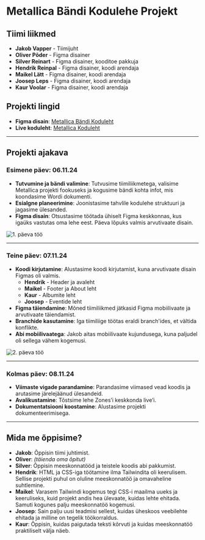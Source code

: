 # Metallica Bändi Kodulehe Projekt

## Tiimi liikmed
- **Jakob Vapper** - Tiimijuht
- **Oliver Põder** - Figma disainer
- **Silver Reinart** - Figma disainer, kooditoe pakkuja
- **Hendrik Reinpal** - Figma disainer, koodi arendaja
- **Maikel Lätt** - Figma disainer, koodi arendaja
- **Joosep Leps** - Figma disainer, koodi arendaja
- **Kaur Voolar** - Figma disainer, koodi arendaja

## Projekti lingid
- **Figma disain**: [Metallica Bändi Koduleht](https://www.figma.com/design/O0Y2I8IRsq4mLEQKwZad8z/Metallica-band-website?node-id=1-98&node-type=frame&t=FsivwJytcNSpRu9P-0)
- **Live koduleht**: [Metallica Koduleht](https://metallica-website.tak22vapper.itmajakas.ee/)

---

## Projekti ajakava

### Esimene päev: 06.11.24
- **Tutvumine ja bändi valimine**: Tutvusime tiimiliikmetega, valisime Metallica projekti fookuseks ja kogusime bändi kohta infot, mis koondasime Wordi dokumenti.
- **Esialgne planeerimine**: Joonistasime tahvlile kodulehe struktuuri ja jagasime ülesanded.
- **Figma disain**: Otsustasime töötada ühiselt Figma keskkonnas, kus igaüks vastutas oma lehe eest. Päeva lõpuks valmis arvutivaate disain.

![1. päeva töö](https://github.com/user-attachments/assets/786d8bf4-e7be-4ace-8169-dfc298109d01)

---

### Teine päev: 07.11.24
- **Koodi kirjutamine**: Alustasime koodi kirjutamist, kuna arvutivaate disain Figmas oli valmis.
  - **Hendrik** - Header ja avaleht
  - **Maikel** - Footer ja About leht
  - **Kaur** - Albumite leht
  - **Joosep** - Eventide leht
- **Figma täiendamine**: Mõned tiimiliikmed jätkasid Figma mobiilivaate ja arvutivaate täiendamist.
- **Branchide kasutamine**: Iga tiimiliige töötas eraldi branch'ides, et vältida konflikte.
- **Abi mobiilivaatega**: Jakob aitas mobiilivaate kujundusega, kuna paljudel oli sellega vähem kogemusi.

![2. päeva töö](https://github.com/user-attachments/assets/80770c87-d9fc-4438-8684-896453b4c84e)

---

### Kolmas päev: 08.11.24
- **Viimaste vigade parandamine**: Parandasime viimased vead koodis ja arutasime järelejäänud ülesandeid.
- **Avalikustamine**: Tõstsime lehe Zones’i keskkonda live’i.
- **Dokumentatsiooni koostamine**: Alustasime projekti dokumenteerimisega.

---

## Mida me õppisime?

- **Jakob**: Õppisin tiimi juhtimist.
- **Oliver**: _(täienda oma õpitut)_
- **Silver**: Õppisin meeskonnatööd ja teistele koodis abi pakkumist.
- **Hendrik**: HTML ja CSS-iga töötamine ilma Tailwindita oli keerulisem. Sellise projekti puhul on oluline meeskonnatöö ja omavaheline suhtlemine.
- **Maikel**: Varasem Tailwindi kogemus tegi CSS-i maailma uueks ja keeruliseks, kuid projekt andis hea ülevaate, kuidas lehte ehitada. Samuti kogunes palju meeskonnatöö kogemusi.
- **Joosep**: Sain palju uusi teadmisi sellest, kuidas üheskoos veebilehte ehitada ja milline on tegelik töökorraldus.
- **Kaur**: Õppisin, kuidas paigutada teksti kõrvuti ja kuidas meeskonnatöö praktiliselt välja näeb.
